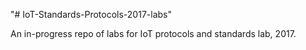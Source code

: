 "# IoT-Standards-Protocols-2017-labs" 

An in-progress repo of labs for IoT protocols and standards lab, 2017.
